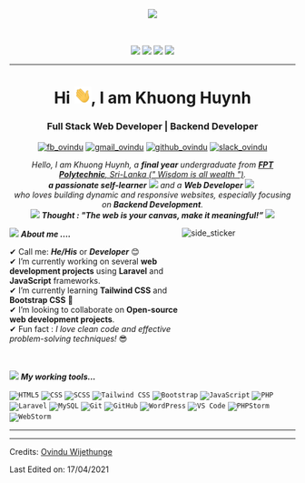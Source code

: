 <p align="center">
  <img src="https://avatars.githubusercontent.com/u/149867280?v=4" height="200"/>
</p>
<br>

<p align="center">
  <img src="https://img.shields.io/badge/Age-21-blue" />
  <img src="https://img.shields.io/badge/Focus-Web%20Development-brightgreen" />
  <img src="https://img.shields.io/badge/Lives-Sri%20Lanka-success" />
  <img src="https://img.shields.io/badge/Languages-English%20%26%20Vietnamese-brightgreen" />
</p>
<hr>

<h1 align="center">Hi <img src="https://raw.githubusercontent.com/ABSphreak/ABSphreak/master/gifs/Hi.gif" width="30px">, I am Khuong Huynh</h1>
<h3 align="center">Full Stack Web Developer | Backend Developer </h3>
<p align="center">
<a href="https://www.facebook.com/ovindu.wijethunge.7/" target="blank"><img align="center" src="https://www.svgrepo.com/show/299425/facebook.svg" alt="fb_ovindu" height="30" width="40" /></a>
<a href="mailto:oumw.udesh@gmail.com"><img align="center" src="https://seeklogo.com/images/G/gmail-new-2020-logo-32DBE11BB4-seeklogo.com.png" alt="gmail_ovindu" height="30" width="40" /></a>
<a href="https://github.com/OvinduWijethunge" target="blank"><img align="center" src="https://www.vectorlogo.zone/logos/github/github-icon.svg" alt="github_ovindu" height="30" width="40" /></a>
<a href="https://slack.com" target="blank"><img align="center" src="https://www.vectorlogo.zone/logos/slack/slack-icon.svg" alt="slack_ovindu" height="40" width="40" /></a>
</p>

<p align="center">
  <em>
    Hello, I am Khuong Huynh, a <b>final year</b> undergraduate from <a href="https://uom.lk/"> <b>FPT Polytechnic</b>, Sri-Lanka (" Wisdom is all wealth ")</a>. <br>
    <b>a passionate self-learner</b> <img src="https://github.com/TheDudeThatCode/TheDudeThatCode/blob/master/Assets/Developer.gif" width="30px"> and a <b>Web Developer</b>&nbsp;<img src="https://github.com/TheDudeThatCode/TheDudeThatCode/blob/master/Assets/Designer.gif" width="36px">&nbsp;<br>who loves building dynamic and responsive websites, especially focusing on <b>Backend Development</b>.
  </em> 
  <br>
  <img src="https://media.giphy.com/media/gH3LO09IOiZIqePwv9/giphy.gif" width="50" /> <b><i align="center">Thought : "The web is your canvas, make it meaningful!”</i></b> <img src="https://media.giphy.com/media/qjqUcgIyRjsl2/giphy.gif" width="50" />
</p>

<img align="right" width=200px height=200px alt="side_sticker" src="https://media.giphy.com/media/TEnXkcsHrP4YedChhA/giphy.gif" />

<img src="https://media.giphy.com/media/iY8CRBdQXODJSCERIr/giphy.gif" width="30px">&nbsp;***About me ....***

✔ Call me: ***He/His*** or ***Developer*** 😊 <br>
✔ I’m currently working on several **web development projects** using **Laravel** and **JavaScript** frameworks.<br>
✔ I’m currently learning **Tailwind CSS** and **Bootstrap CSS** 🥰<br>
✔ I’m looking to collaborate on **Open-source web development projects**.<br>
✔ Fun fact : *I love clean code and effective problem-solving techniques!* 😎<br><br><br>

<img src="https://media.giphy.com/media/iY8CRBdQXODJSCERIr/giphy.gif" width="30px">&nbsp;***My working tools...***

<p align="left">
  
<code><img height="50" src="https://www.vectorlogo.zone/logos/w3_html5/w3_html5-ar21.svg" alt="HTML5"></code>
<code><img height="50" src="https://www.vectorlogo.zone/logos/w3_css/w3_css-ar21.svg" alt="CSS"></code>
<code><img height="50" src="https://www.vectorlogo.zone/logos/sass-lang/sass-lang-ar21.svg" alt="SCSS"></code>
<code><img height="50" src="https://www.vectorlogo.zone/logos/tailwindcss/tailwindcss-ar21.svg" alt="Tailwind CSS"></code>
<code><img height="50" src="https://www.vectorlogo.zone/logos/getbootstrap/getbootstrap-ar21.svg" alt="Bootstrap"></code>
<code><img height="50" src="https://www.vectorlogo.zone/logos/javascript/javascript-ar21.svg" alt="JavaScript"></code>
<code><img height="50" src="https://www.vectorlogo.zone/logos/php/php-ar21.svg" alt="PHP"></code>
<code><img height="50" src="https://www.vectorlogo.zone/logos/laravel/laravel-ar21.svg" alt="Laravel"></code>
<code><img height="50" src="https://www.vectorlogo.zone/logos/mysql/mysql-ar21.svg" alt="MySQL"></code>
<code><img height="50" src="https://www.vectorlogo.zone/logos/git-scm/git-scm-ar21.svg" alt="Git"></code>
<code><img height="50" src="https://www.vectorlogo.zone/logos/github/github-ar21.svg" alt="GitHub"></code>
<code><img height="50" src="https://www.vectorlogo.zone/logos/wordpress/wordpress-ar21.svg" alt="WordPress"></code>
<code><img height="50" src="https://www.vectorlogo.zone/logos/visualstudio_code/visualstudio_code-ar21.svg" alt="VS Code"></code>
<code><img height="50" src="https://resources.jetbrains.com/storage/products/company/brand/logos/PHPStorm_icon.png" alt="PHPStorm"></code>
<code><img height="50" src="https://resources.jetbrains.com/storage/products/company/brand/logos/WebStorm_icon.png" alt="WebStorm"></code>
<hr>



-----
Credits: [Ovindu Wijethunge](https://github.com/khuonghapc06329)

Last Edited on: 17/04/2021
